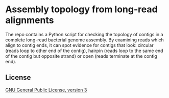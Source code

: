 # Assembly topology from long-read alignments

The repo contains a Python script for checking the topology of contigs in a complete long-read bacterial genome assembly. By examining reads which align to contig ends, it can spot evidence for contigs that look: circular (reads loop to other end of the contig), hairpin (reads loop to the same end of the contig but opposite strand) or open (reads terminate at the contig end).



## License

[GNU General Public License, version 3](https://www.gnu.org/licenses/gpl-3.0.html)

